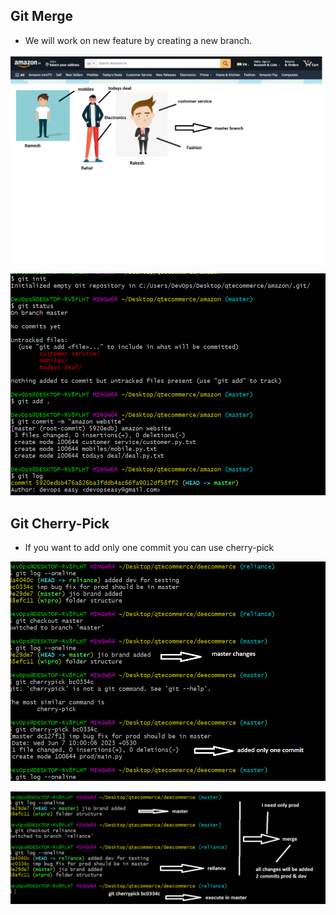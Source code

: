 ## Git Merge
* We will work on new feature by creating a new branch.

![Preview](./Images/ecom-app.png)

![Preview](./Images/gitday5.PNG)

## Git Cherry-Pick
* If you want to add only one commit you can use cherry-pick


![Preview](./Images/git-cherry-pick.PNG)

![Preview](./Images/git-merge-cherrypick.PNG)
